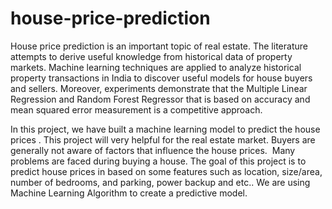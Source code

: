 # house-price-prediction
House price prediction is an important topic of real estate. The literature attempts to derive useful knowledge from historical data of property markets. 
Machine learning techniques are applied to analyze historical property transactions in India to discover useful models for house buyers and sellers. 
Moreover, experiments demonstrate that the Multiple Linear Regression and Random Forest Regressor that is based on accuracy and mean squared error measurement is a competitive approach.

In this project, we have built a machine learning model to predict the house prices .
This project will very helpful for the real estate market.
Buyers are generally not aware of factors that influence the house prices.
 Many problems are faced during buying a house.
The goal of this project is to predict house prices in based on some features such as location, size/area, number of bedrooms, and parking, power backup and etc..
We are using Machine Learning Algorithm to create a predictive model.
